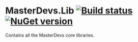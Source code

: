 # MasterDevs.Lib [![Build status](https://ci.appveyor.com/api/projects/status/rhxu81ik74vvx4xi/branch/master?svg=true)](https://ci.appveyor.com/project/jquintus/masterdevs-lib-yglgb/branch/master) [![NuGet version](https://badge.fury.io/nu/MasterDevs.Core.svg)](https://www.nuget.org/packages/MasterDevs.Core/)


Contains all the MasterDevs core libraries.

